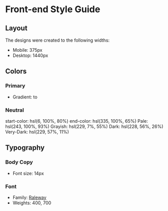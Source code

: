 # Front-end Style Guide

## Layout

The designs were created to the following widths:

- Mobile: 375px
- Desktop: 1440px

## Colors

### Primary

- Gradient:  to 

### Neutral
start-color: hsl(6, 100%, 80%)
end-color: hsl(335, 100%, 65%)
Pale: hsl(243, 100%, 93%)
Grayish: hsl(229, 7%, 55%)
Dark: hsl(228, 56%, 26%)
Very-Dark: hsl(229, 57%, 11%)

## Typography

### Body Copy

- Font size: 14px

### Font

- Family: [Raleway](https://fonts.google.com/specimen/Raleway)
- Weights: 400, 700

